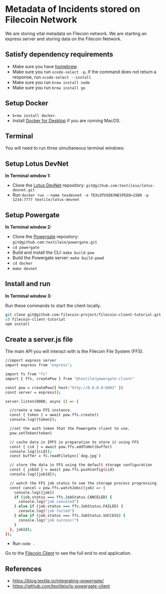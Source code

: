 # Metadata of Incidents stored on Filecoin Network

We are storing vital metadata on Filecoin network. We are starting an express server and storing data on the Filecoin Network.


## Satisfy dependency requirements

- Make sure you have [homebrew](https://brew.sh/).
- Make sure you run `xcode-select -p`, if the command does not return a response, run `xcode-select --install`
- Make sure you run `brew install node`
- Make sure you run `brew install go`


## Setup Docker

- `brew install docker`.
- Install [Docker for Desktop](https://www.docker.com/products/docker-desktop) if you are running MacOS.



## Terminal
You will need to run three simultaneous terminal windows:



## Setup Lotus DevNet
**In Terminal window 1:**
- Clone the [Lotus DevNet](https://github.com/textileio/lotus-devnet) repository: `git@github.com:textileio/lotus-devnet.git`
- Run `docker run --name texdevnet -e TEXLOTUSDEVNESPEED=1500 -p 1234:7777 textile/lotus-devnet`


## Setup Powergate
**In Terminal window 2:**
- Clone the [Powergate](https://github.com/textileio/powergate/) repository: `git@github.com:textileio/powergate.git`
- `cd powergate`
- Build and install the CLI: `make build-pow`
- Build the Powergate server: `make build-powd`
- `cd docker`
- `make devnet`


## Install and run
**In Terminal window 3:**

Run these commands to start the client locally.

```sh
git clone git@github.com:filecoin-project/filecoin-client-tutorial.git
cd filecoin-client-tutorial
npm install
```

## Create a server.js file

The main API you will interact with is the Filecoin File System (FFS).

```sh
//import express server
import express from "express";

import fs from "fs"
import { ffs, createPow } from "@textile/powergate-client"

const pow = createPow({ host:"http://0.0.0.0:6002" })
const server = express();

server.listen(8080, async () => {

  //create a new FFS instance.
  const { token } = await pow.ffs.create()
  console.log({token});

  //set the auth token that the Powergate client to use.
  pow.setToken(token)

  // cache data in IPFS in preparation to store it using FFS
  const { cid } = await pow.ffs.addToHot(buffer)
  console.log({cid});
  const buffer = fs.readFileSync(`dog.jpg`)

  // store the data in FFS using the default storage configuration
  const { jobId } = await pow.ffs.pushConfig(cid)
  console.log({jobId});

  // watch the FFS job status to see the storage process progressing
  const cancel = pow.ffs.watchJobs((job) => {
    console.log({job})
    if (job.status === ffs.JobStatus.CANCELED) {
      console.log("job canceled")
    } else if (job.status === ffs.JobStatus.FAILED) {
      console.log("job failed")
    } else if (job.status === ffs.JobStatus.SUCCESS) {
      console.log("job success!")
    }
  }, jobId);
});
```

- Run `node .`

Go to the [Filecoin Client](https://github.com/filecoin-project/filecoin-client/) to see the full end to end application.

## References
- https://blog.textile.io/integrating-powergate/
- https://github.com/textileio/js-powergate-client
